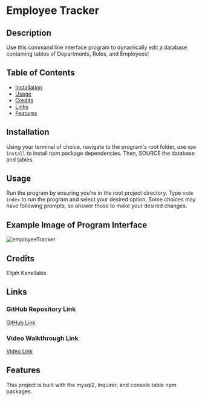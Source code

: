 # Employee Tracker

## Description

Use this command line interface program to dynamically edit a database containing tables of Departments, Roles, and Employees!

## Table of Contents

* [Installation](#installation)
* [Usage](#usage)
* [Credits](#credits)
* [Links](#links)
* [Features](#features)

## Installation

Using your terminal of choice, navigate to the program's root folder, use `npm install` to install npm package dependencies. Then, SOURCE the database and tables. 

## Usage

Run the program by ensuring you're in the root project directory. Type  `node index` to run the program and select your desired option. Some choices may have following prompts, so answer those to make your desired changes.

## Example Image of Program Interface

![employeeTracker](https://user-images.githubusercontent.com/89761926/145746775-122f4b64-b9db-44f6-8df2-2ef30f30ae67.png)

## Credits

Elijah Kanellakis

## Links

### GitHub Repository Link

[GitHub Link](https://github.com/kanellakise/employeeTracker-ELK-wk12)

### Video Walkthrough Link

[Video Link](https://watch.screencastify.com/v/4mJyiJXslan3HYDTy7TN)

## Features

This project is built with the mysql2, Inquirer, and console.table npm packages.